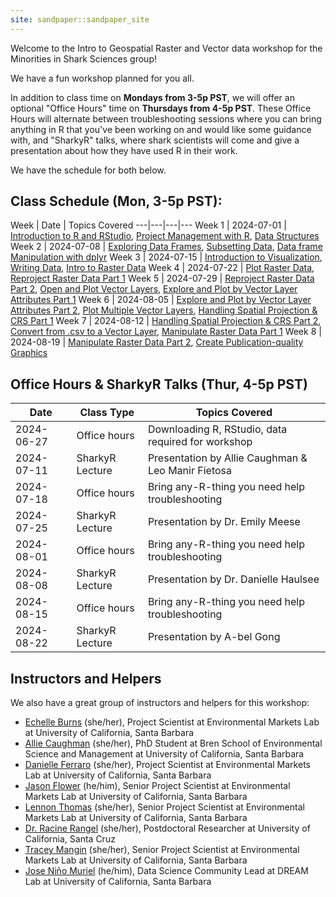 ```yaml
---
site: sandpaper::sandpaper_site
---
```


Welcome to the Intro to Geospatial Raster and Vector data workshop for the Minorities in Shark Sciences group! 

We have a fun workshop planned for you all. 

In addition to class time on **Mondays from 3-5p PST**, we will offer an optional "Office Hours" time on **Thursdays from 4-5p PST**. These Office Hours will alternate between troubleshooting sessions where you can bring anything in R that you've been working on and would like some guidance with, and "SharkyR" talks, where shark scientists will come and give a presentation about how they have used R in their work. 

We have the schedule for both below.

## Class Schedule (Mon, 3-5p PST):

Week | Date | Topics Covered
---|---|---|---
Week 1 | 2024-07-01 | [Introduction to R and RStudio](01-rstudio-intro.html), [Project Management with R](02-project-intro.html), [Data Structures](03-data-structures-part1.html)
Week 2 | 2024-07-08 | [Exploring Data Frames](04-data-structures-part2.html), [Subsetting Data](05-data-subsetting.html), [Data frame Manipulation with dplyr](06-dplyr.html)
Week 3 | 2024-07-15 | [Introduction to Visualization](07-plot-ggplot2.html), [Writing Data](08-writing-data.html), [Intro to Raster Data](09-raster-structure.html)
Week 4 | 2024-07-22 | [Plot Raster Data](10-raster-plot.html), [Reproject Raster Data Part 1](11-raster-reproject-in-r.html)
Week 5 | 2024-07-29 | [Reproject Raster Data Part 2](11-raster-reproject-in-r.html), [Open and Plot Vector Layers](12-vector-open-shapefile-in-r.html), [Explore and Plot by Vector Layer Attributes Part 1](13-vector-shapefile-attributes-in-r.html)
Week 6 | 2024-08-05 | [Explore and Plot by Vector Layer Attributes Part 2](13-vector-shapefile-attributes-in-r.html), [Plot Multiple Vector Layers](14-vector-plot-shapefiles-custom-legend.html), [Handling Spatial Projection & CRS Part 1](15-vector-when-data-dont-line-up-crs.html)
Week 7 | 2024-08-12 | [Handling Spatial Projection & CRS Part 2](15-vector-when-data-dont-line-up-crs.html), [Convert from .csv to a Vector Layer](16-vector-csv-to-shapefile-in-r.html), [Manipulate Raster Data Part 1](17-vector-raster-integration.html)
Week 8 | 2024-08-19 | [Manipulate Raster Data Part 2](17-vector-raster-integration.html), [Create Publication-quality Graphics](18-plot-time-series-rasters-in-r.html)

## Office Hours & SharkyR Talks (Thur, 4-5p PST)

Date | Class Type | Topics Covered
---|---|---
2024-06-27 | Office hours | Downloading R, RStudio, data required for workshop 
2024-07-11 | SharkyR Lecture | Presentation by Allie Caughman & Leo Manir Fietosa
2024-07-18 | Office hours | Bring any-R-thing you need help troubleshooting
2024-07-25 | SharkyR Lecture | Presentation by Dr. Emily Meese
2024-08-01 | Office hours | Bring any-R-thing you need help troubleshooting
2024-08-08 | SharkyR Lecture | Presentation by Dr. Danielle Haulsee
2024-08-15 | Office hours | Bring any-R-thing you need help troubleshooting
2024-08-22 | SharkyR Lecture | Presentation by A-bel Gong

## Instructors and Helpers

We also have a great group of instructors and helpers for this workshop: 

- [Echelle Burns](https://emlab.ucsb.edu/about/our-team/echelle-burns) (she/her), Project Scientist at Environmental Markets Lab at University of California, Santa Barbara
- [Allie Caughman](https://bren.ucsb.edu/people/alicia-allie-caughman) (she/her), PhD Student at Bren School of Environmental Science and Management at University of California, Santa Barbara
- [Danielle Ferraro](https://emlab.ucsb.edu/about/our-team/danielle-ferraro) (she/her), Project Scientist at Environmental Markets Lab at University of California, Santa Barbara
- [Jason Flower](https://emlab.ucsb.edu/about/our-team/jason-flower) (he/him), Senior Project Scientist at Environmental Markets Lab at University of California, Santa Barbara
- [Lennon Thomas](https://emlab.ucsb.edu/index.php/about/our-team/lennon-thomas) (she/her), Senior Project Scientist at Environmental Markets Lab at University of California, Santa Barbara
- [Dr. Racine Rangel](https://racinerangel.wixsite.com/racinerangel) (she/her), Postdoctoral Researcher at University of California, Santa Cruz
- [Tracey Mangin](https://emlab.ucsb.edu/about/our-team/tracey-mangin) (she/her), Senior Project Scientist at Environmental Markets Lab at University of California, Santa Barbara
- [Jose Niño Muriel](https://www.library.ucsb.edu/staff/jose-nino-muriel) (he/him), Data Science Community Lead at DREAM Lab at University of California, Santa Barbara

[workbench]: https://carpentries.github.io/sandpaper-docs

